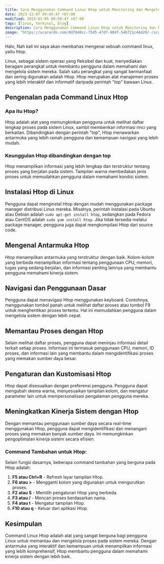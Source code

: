 ```yaml
---
title: Cara Menggunakan Command Linux Htop untuk Monitoring dan Mengelola Sistem dengan Lebih Efisien
date: 2023-12-07 09:45:47 +07:00
modified: 2023-01-05 09:50:47 +07:00
tags: [linux, terminal, blog]
description: Cara Menggunakan Command Linux Htop untuk Monitoring dan Mengelola Sistem dengan Lebih Efisien
image: "https://ucarecdn.com/0d7048cc-75d5-47d7-984f-54b721c44d20/-/scale_crop/300x300/-/format/auto/-/quality/smart/"
---
```


Halo, Nah kali ini saya akan membahas mengenai sebuah command linux, yaitu htop. 

Linux, sebagai sistem operasi yang fleksibel dan kuat, menyediakan beragam perangkat untuk membantu pengguna dalam memahami dan mengelola sistem mereka. Salah satu perangkat yang sangat bermanfaat dan sering digunakan adalah Htop. Htop merupakan alat manajemen proses yang lebih interaktif dan informatif daripada perintah "top" bawaan Linux.

## Pengenalan pada Command Linux Htop

### Apa itu Htop?

Htop adalah alat yang memungkinkan pengguna untuk melihat daftar lengkap proses pada sistem Linux, sambil memberikan informasi rinci yang berkaitan. Dibandingkan dengan perintah "top", Htop menawarkan antarmuka yang lebih ramah pengguna dan kemampuan navigasi yang lebih mudah.

### Keunggulan Htop dibandingkan dengan top

Htop menampilkan informasi yang lebih lengkap dan terstruktur tentang proses yang berjalan pada sistem. Tampilan warna membedakan jenis proses untuk memudahkan pengguna dalam memahami kondisi sistem.

## Instalasi Htop di Linux

Pengguna dapat menginstal Htop dengan mudah menggunakan package manager distribusi Linux mereka. Misalnya, perintah instalasi pada Ubuntu atau Debian adalah `sudo apt-get install htop`, sedangkan pada Fedora atau CentOS adalah `sudo yum install htop`. Jika tidak tersedia melalui package manager, pengguna juga dapat mengkompilasi Htop dari source code.

## Mengenal Antarmuka Htop

Htop menampilkan antarmuka yang terstruktur dengan baik. Kolom-kolom yang berbeda menampilkan informasi tentang penggunaan CPU, memori, tugas yang sedang berjalan, dan informasi penting lainnya yang membantu pengguna memahami kinerja sistem.

## Navigasi dan Penggunaan Dasar

Pengguna dapat menavigasi Htop menggunakan keyboard. Contohnya, menggunakan tombol panah untuk melihat daftar proses atau tombol F9 untuk menghentikan proses tertentu. Hal ini memudahkan pengguna dalam mengelola sistem dengan lebih cepat.

## Memantau Proses dengan Htop

Selain melihat daftar proses, pengguna dapat meninjau informasi detail terkait setiap proses. Informasi ini termasuk penggunaan CPU, memori, ID proses, dan informasi lain yang membantu dalam mengidentifikasi proses yang memakan sumber daya besar.

## Pengaturan dan Kustomisasi Htop

Htop dapat disesuaikan dengan preferensi pengguna. Pengguna dapat mengubah skema warna, menyesuaikan tampilan kolom, dan mengatur parameter lain untuk mempersonalisasi pengalaman pengguna mereka.

## Meningkatkan Kinerja Sistem dengan Htop

Dengan memantau penggunaan sumber daya secara real-time menggunakan Htop, pengguna dapat mengidentifikasi dan menangani proses yang memakan banyak sumber daya. Ini memungkinkan pengoptimalan kinerja sistem secara efisien.

### Command Tambahan untuk Htop:

Selain fungsi dasarnya, beberapa command tambahan yang berguna pada Htop adalah:

1. **F5 atau Ctrl+R** - Refresh layar tampilan Htop.
2. **F6 atau >** - Mengganti kolom yang digunakan untuk mengurutkan proses.
3. **F2 atau S** - Memilih pengaturan Htop yang berbeda.
4. **F3 atau /** - Mencari proses berdasarkan nama.
5. **F4 atau t** - Mengatur tampilan Htop.
6. **F10 atau q** - Keluar dari aplikasi Htop.

## Kesimpulan

Command Linux Htop adalah alat yang sangat berguna bagi pengguna Linux untuk memantau dan mengelola proses pada sistem mereka. Dengan antarmuka yang interaktif dan kemampuan untuk menampilkan informasi yang lebih komprehensif, Htop membantu pengguna dalam memahami kinerja sistem dengan lebih baik.


